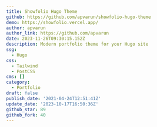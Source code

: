 ```yaml
---
title: Showfolio Hugo Theme
github: https://github.com/apvarun/showfolio-hugo-theme
demo: https://showfolio.vercel.app/
author: apvarun
author_link: https://github.com/apvarun
date: 2023-11-26T09:30:15.152Z
description: Modern portfolio theme for your Hugo site
ssg:
  - Hugo
css:
  - Tailwind
  - PostCSS
cms: []
category:
  - Portfolio
draft: false
publish_date: '2021-04-24T12:51:41Z'
update_date: '2023-10-17T16:50:36Z'
github_star: 89
github_fork: 40
---
```

